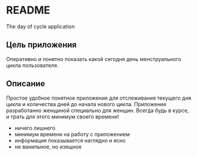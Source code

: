# README #
The day of cycle application

## Цель приложения ##
Оперативно и понятно показать какой сегодня день менструального цикла пользователя.

## Описание ##
Простое удобное понятное приложение для отслеживания текущего дня цикла и количества дней до начала нового цикла. Приложение разработанно женщиной специально для женщин. Всегда будь в курсе, и трать для этого минимум своего времени!

* ничего лишнего
* минимум времени на работу с приложением
* информация показывается наглядно и ясно
* не ванильное, но изящное
